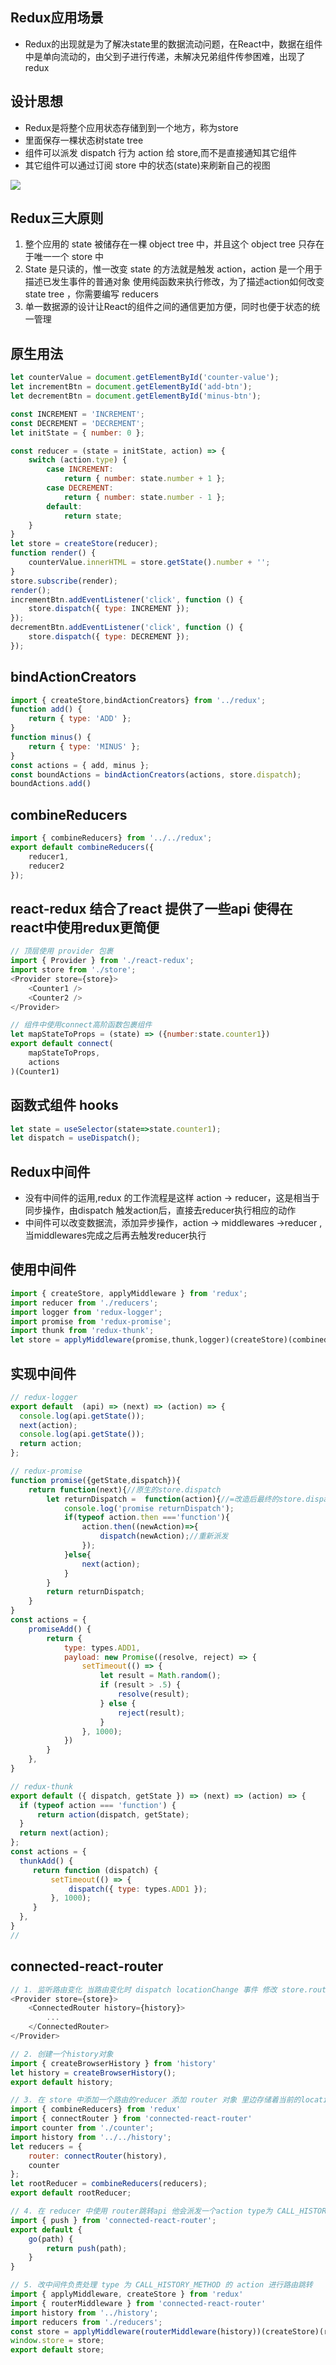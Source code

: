## Redux应用场景
- Redux的出现就是为了解决state里的数据流动问题，在React中，数据在组件中是单向流动的，由父到子进行传递，未解决兄弟组件传参困难，出现了redux
  
## 设计思想
- Redux是将整个应用状态存储到到一个地方，称为store
- 里面保存一棵状态树state tree
- 组件可以派发 dispatch 行为 action 给 store,而不是直接通知其它组件
- 其它组件可以通过订阅 store 中的状态(state)来刷新自己的视图

![](images/2021-05-16-13-54-53.png)

## Redux三大原则
1. 整个应用的 state 被储存在一棵 object tree 中，并且这个 object tree 只存在于唯一一个 store 中
2. State 是只读的，惟一改变 state 的方法就是触发 action，action 是一个用于描述已发生事件的普通对象 使用纯函数来执行修改，为了描述action如何改变state tree ，你需要编写 reducers
3. 单一数据源的设计让React的组件之间的通信更加方便，同时也便于状态的统一管理

## 原生用法
```js
let counterValue = document.getElementById('counter-value');
let incrementBtn = document.getElementById('add-btn');
let decrementBtn = document.getElementById('minus-btn');

const INCREMENT = 'INCREMENT';
const DECREMENT = 'DECREMENT';
let initState = { number: 0 };

const reducer = (state = initState, action) => {
    switch (action.type) {
        case INCREMENT:
            return { number: state.number + 1 };
        case DECREMENT:
            return { number: state.number - 1 };
        default:
            return state;
    }
}
let store = createStore(reducer);
function render() {
    counterValue.innerHTML = store.getState().number + '';
}
store.subscribe(render);
render();
incrementBtn.addEventListener('click', function () {
    store.dispatch({ type: INCREMENT });
});
decrementBtn.addEventListener('click', function () {
    store.dispatch({ type: DECREMENT });
});
```

## bindActionCreators
```js
import { createStore,bindActionCreators} from '../redux';
function add() {
    return { type: 'ADD' };
}
function minus() {
    return { type: 'MINUS' };
}
const actions = { add, minus };
const boundActions = bindActionCreators(actions, store.dispatch);
boundActions.add()
```

## combineReducers
```js
import { combineReducers} from '../../redux';
export default combineReducers({
    reducer1,
    reducer2
});
```

## react-redux 结合了react 提供了一些api 使得在react中使用redux更简便
```js
// 顶层使用 provider 包裹
import { Provider } from './react-redux';
import store from './store';
<Provider store={store}>
    <Counter1 />
    <Counter2 />
</Provider>

// 组件中使用connect高阶函数包裹组件
let mapStateToProps = (state) => ({number:state.counter1})
export default connect(
    mapStateToProps,
    actions
)(Counter1)
```

## 函数式组件 hooks
```js
let state = useSelector(state=>state.counter1);
let dispatch = useDispatch();
```

## Redux中间件
- 没有中间件的运用,redux 的工作流程是这样 action -> reducer，这是相当于同步操作，由dispatch 触发action后，直接去reducer执行相应的动作
- 中间件可以改变数据流，添加异步操作，action -> middlewares ->reducer ,当middlewares完成之后再去触发reducer执行

## 使用中间件
```js
import { createStore, applyMiddleware } from 'redux';
import reducer from './reducers';
import logger from 'redux-logger';
import promise from 'redux-promise';
import thunk from 'redux-thunk';
let store = applyMiddleware(promise,thunk,logger)(createStore)(combinedReducer);
```

## 实现中间件
```js
// redux-logger
export default  (api) => (next) => (action) => {
  console.log(api.getState());
  next(action);
  console.log(api.getState());
  return action;
};

// redux-promise
function promise({getState,dispatch}){
    return function(next){//原生的store.dispatch
        let returnDispatch =  function(action){//=改造后最终的store.dispatch
            console.log('promise returnDispatch');
            if(typeof action.then ==='function'){
                action.then((newAction)=>{
                    dispatch(newAction);//重新派发
                });
            }else{
                next(action);
            }
        }
        return returnDispatch;
    }
}
const actions = {
    promiseAdd() {
        return {
            type: types.ADD1,
            payload: new Promise((resolve, reject) => {
                setTimeout(() => {
                    let result = Math.random();
                    if (result > .5) {
                        resolve(result);
                    } else {
                        reject(result);
                    }
                }, 1000);
            })
        }
    },
}

// redux-thunk
export default ({ dispatch, getState }) => (next) => (action) => {
  if (typeof action === 'function') {
      return action(dispatch, getState);
  }
  return next(action);
};
const actions = {
  thunkAdd() {
     return function (dispatch) {
         setTimeout(() => {
             dispatch({ type: types.ADD1 });
         }, 1000);
     }
  },
}
// 
```

## connected-react-router
```js
// 1. 监听路由变化 当路由变化时 dispatch locationChange 事件 修改 store.router 中location 跟 action的值
<Provider store={store}>
    <ConnectedRouter history={history}>
        ...
    </ConnectedRouter>
</Provider>

// 2. 创建一个history对象
import { createBrowserHistory } from 'history'
let history = createBrowserHistory();
export default history;

// 3. 在 store 中添加一个路由的reducer 添加 router 对象 里边存储着当前的location 跟 action
import { combineReducers} from 'redux'
import { connectRouter } from 'connected-react-router'
import counter from './counter';
import history from '../../history';
let reducers = {
    router: connectRouter(history),
    counter
};
let rootReducer = combineReducers(reducers);
export default rootReducer;

// 4. 在 reducer 中使用 router跳转api 他会派发一个action type为 CALL_HISTORY_METHOD
import { push } from 'connected-react-router';
export default {
    go(path) {
        return push(path);
    }
}

// 5. 改中间件负责处理 type 为 CALL_HISTORY_METHOD 的 action 进行路由跳转
import { applyMiddleware, createStore } from 'redux'
import { routerMiddleware } from 'connected-react-router'
import history from '../history';
import reducers from './reducers';
const store = applyMiddleware(routerMiddleware(history))(createStore)(reducers);
window.store = store;
export default store;
```